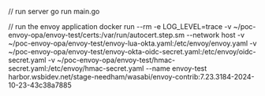 // run server
go run main.go

// run the envoy application
docker run --rm -e LOG_LEVEL=trace -v ~/poc-envoy-opa/envoy-test/certs:/var/run/autocert.step.sm --network host -v ~/poc-envoy-opa/envoy-test/envoy-lua-okta.yaml:/etc/envoy/envoy.yaml -v ~/poc-envoy-opa/envoy-test/envoy-okta-oidc-secret.yaml:/etc/envoy/oidc-secret.yaml -v ~/poc-envoy-opa/envoy-test/hmac-secret.yaml:/etc/envoy/hmac-secret.yaml --name envoy-test harbor.wsbidev.net/stage-needham/wasabi/envoy-contrib:7.23.3184-2024-10-23-43c38a7885
